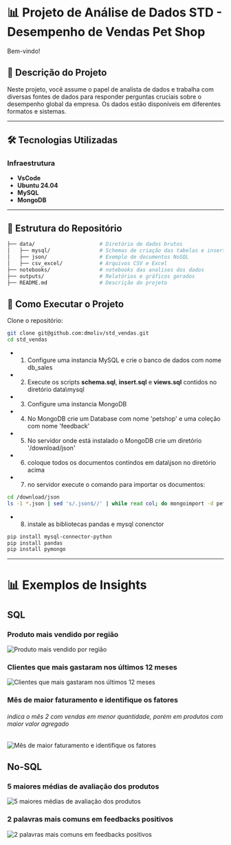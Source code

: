 # 📊 Projeto de Análise de Dados STD - Desempenho de Vendas Pet Shop

Bem-vindo!

## 📝 Descrição do Projeto

Neste projeto, você assume o papel de analista de dados e trabalha com diversas fontes de dados para responder perguntas cruciais sobre o desempenho global da empresa. Os dados estão disponíveis em diferentes formatos e sistemas.

---

## 🛠️ Tecnologias Utilizadas

### Infraestrutura
- **VsCode**
- **Ubuntu 24.04**
- **MySQL**
- **MongoDB**

---

## 📁 Estrutura do Repositório

```bash
├── data/                     # Diretório de dados brutos
│   ├── mysql/                # Schemas de criação das tabelas e insert dos dados
│   ├── json/                 # Exemplo de documentos NoSQL
│   ├── csv_excel/            # Arquivos CSV e Excel 
├── notebooks/                # notebooks das analises dos dados
├── outputs/                  # Relatórios e gráficos gerados
├── README.md                 # Descrição do projeto
```

## 🚀 Como Executar o Projeto
Clone o repositório:

```bash
git clone git@github.com:dmoliv/std_vendas.git
cd std_vendas
```

- 1. Configure uma instancia MySQL e crie o banco de dados com nome db_sales
- 2. Execute os scripts **schema.sql**, **insert.sql** e **views.sql** contidos no diretório data\mysql
- 3. Configure uma instancia MongoDB 
- 4. No MongoDB crie um Database com nome 'petshop' e uma coleção com nome 'feedback'
- 5. No servidor onde está instalado o MongoDB crie um diretório '/download/json'
- 6. coloque todos os documentos contindos em data\json no diretório acima
- 7. no servidor execute o comando para importar os documentos:
```bash
cd /download/json
ls -1 *.json | sed 's/.json$//' | while read col; do mongoimport -d petshop -c feedback < $col.json; done
```
- 8. instale as bibliotecas pandas e mysql conenctor
```bash
pip install mysql-connector-python
pip install pandas
pip install pymongo
```

---

# 📊 Exemplos de Insights

## SQL

### Produto mais vendido por região
<img src="https://i.ibb.co/xJkfWGR/vendas-por-regiao.png" alt="Produto mais vendido por região">


### Clientes que mais gastaram nos últimos 12 meses
<img src="https://i.ibb.co/3spbktg/vendas-por-clientes.png" alt="Clientes que mais gastaram nos últimos 12 meses">

### Mês de maior faturamento e identifique os fatores
###### indica o mês 2 com vendas em menor quantidade, porém em produtos com maior valor agregado
<img src="https://i.ibb.co/dJjv3BD/venda-maior-periodo.png" alt="Mês de maior faturamento e identifique os fatores">


## No-SQL

### 5 maiores médias de avaliação dos produtos
<img src="https://i.ibb.co/5GGBKnW/5-maiores-medias-feedback.png" alt="5 maiores médias de avaliação dos produtos">

### 2 palavras mais comuns em feedbacks positivos
<img src="https://i.ibb.co/G5DBdg5/palavras-comuns.png" alt="2 palavras mais comuns em feedbacks positivos">